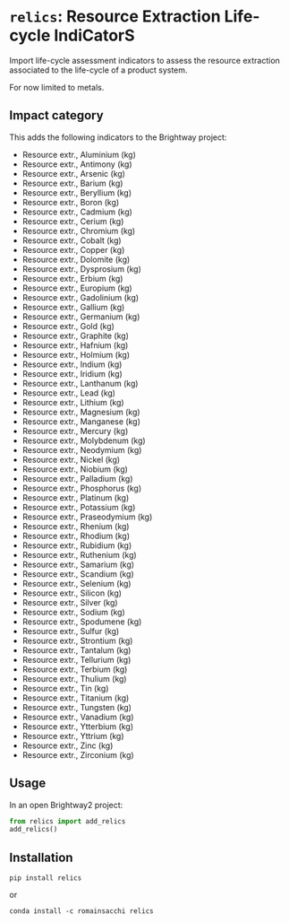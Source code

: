 # `relics`: Resource Extraction Life-cycle IndiCatorS

Import life-cycle assessment indicators to assess the resource extraction
associated to the life-cycle of a product system.

For now limited to metals.

## Impact category

This adds the following indicators to the Brightway project:

* Resource extr., Aluminium (kg)
* Resource extr., Antimony (kg)
* Resource extr., Arsenic (kg)
* Resource extr., Barium (kg)
* Resource extr., Beryllium (kg)
* Resource extr., Boron (kg)
* Resource extr., Cadmium (kg)
* Resource extr., Cerium (kg)
* Resource extr., Chromium (kg)
* Resource extr., Cobalt (kg)
* Resource extr., Copper (kg)
* Resource extr., Dolomite (kg)
* Resource extr., Dysprosium (kg)
* Resource extr., Erbium (kg)
* Resource extr., Europium (kg)
* Resource extr., Gadolinium (kg)
* Resource extr., Gallium (kg)
* Resource extr., Germanium (kg)
* Resource extr., Gold (kg)
* Resource extr., Graphite (kg)
* Resource extr., Hafnium (kg)
* Resource extr., Holmium (kg)
* Resource extr., Indium (kg)
* Resource extr., Iridium (kg)
* Resource extr., Lanthanum (kg)
* Resource extr., Lead (kg)
* Resource extr., Lithium (kg)
* Resource extr., Magnesium (kg)
* Resource extr., Manganese (kg)
* Resource extr., Mercury (kg)
* Resource extr., Molybdenum (kg)
* Resource extr., Neodymium (kg)
* Resource extr., Nickel (kg)
* Resource extr., Niobium (kg)
* Resource extr., Palladium (kg)
* Resource extr., Phosphorus (kg)
* Resource extr., Platinum (kg)
* Resource extr., Potassium (kg)
* Resource extr., Praseodymium (kg)
* Resource extr., Rhenium (kg)
* Resource extr., Rhodium (kg)
* Resource extr., Rubidium (kg)
* Resource extr., Ruthenium (kg)
* Resource extr., Samarium (kg)
* Resource extr., Scandium (kg)
* Resource extr., Selenium (kg)
* Resource extr., Silicon (kg)
* Resource extr., Silver (kg)
* Resource extr., Sodium (kg)
* Resource extr., Spodumene (kg)
* Resource extr., Sulfur (kg)
* Resource extr., Strontium (kg)
* Resource extr., Tantalum (kg)
* Resource extr., Tellurium (kg)
* Resource extr., Terbium (kg)
* Resource extr., Thulium (kg)
* Resource extr., Tin (kg)
* Resource extr., Titanium (kg)
* Resource extr., Tungsten (kg)
* Resource extr., Vanadium (kg)
* Resource extr., Ytterbium (kg)
* Resource extr., Yttrium (kg)
* Resource extr., Zinc (kg)
* Resource extr., Zirconium (kg)


## Usage

In an open Brightway2 project:
```python
from relics import add_relics
add_relics()
```

## Installation

`pip install relics`

or

`conda install -c romainsacchi relics`


